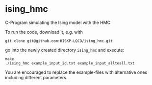 # ising_hmc
C-Program simulating the Ising model with the HMC

To run the code, download it, e.g. with

```
git clone git@github.com:HISKP-LQCD/ising_hmc.git
```

go into the newly created directory `ising_hmc` and execute:

```
make
./ising_hmc example_input_2d.txt example_input_alltoall.txt
```

You are encouraged to replace the example-files with alternative ones including
different parameters.
